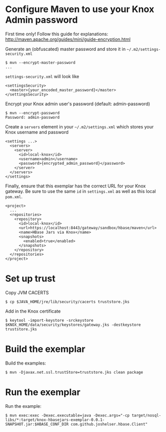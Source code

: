 # Configure Maven to use your Knox Admin password

First time only! Follow this guide for explanations: http://maven.apache.org/guides/mini/guide-encryption.html

Generate an (obfuscated) master password and store it in `~/.m2/settings-security.xml`
```
$ mvn --encrypt-master-password
...
```

`settings-security.xml` will look like
```
<settingsSecurity>
  <master>{your_encoded_master_password}</master>
</settingsSecurity>
```

Encrypt your Knox admin user's password (default: admin-password)
```
$ mvn --encrypt-password
Password: admin-password
```

Create a `servers` element in your `~/.m2/settings.xml` which stores your Knox username and password
```
<settings ...>
  <servers>
    <server>
      <id>local-knox</id>
      <username>admin</username>
      <password>{encrypted_admin_password}</password>
    </server>
  </servers>
</settings>
```

Finally, ensure that this exemplar has the correct URL for your Knox gateway. Be sure to use the same `id` in
`settings.xml` as well as this local `pom.xml`.
```
<project>
  ...
  <repositories>
    <repository>
      <id>local-knox</id>
      <url>https://localhost:8443/gateway/sandbox/hbase/maven</url>
      <name>HBase Jars via Knox</name>
      <snapshots>
        <enabled>true</enabled>
      </snapshots>
    </repository>
  </repositories>
</project>
```

# Set up trust

Copy JVM CACERTS
```
$ cp $JAVA_HOME/jre/lib/security/cacerts truststore.jks
```

Add in the Knox certificate
```
$ keytool -import-keystore -srckeystore $KNOX_HOME/data/security/keystores/gateway.jks -destkeystore truststore.jks
```

# Build the exemplar

Build the examples:
```
$ mvn -Djavax.net.ssl.trustStore=truststore.jks clean package
```

# Run the exemplar
Run the example:

```
$ mvn exec:exec -Dexec.executable=java -Dexec.args="-cp target/nosql-libs/*:target/knox-hbasejars-exemplar-0.0.1-SNAPSHOT.jar:$HBASE_CONF_DIR com.github.joshelser.hbase.Client"
```
